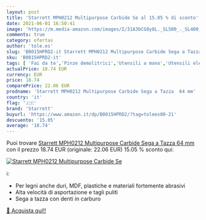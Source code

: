 ```yaml
---
layout: post
title: 'Starrett MPH0212 Multipurpose Carbide Se al 15.05 % di sconto'
date: 2021-06-01 16:50:41
image: 'https://m.media-amazon.com/images/I/31A3bCG8y8L._SL500_._SL400_.jpg'
comments: true
category: ofertas
author: 'tole.es'
slug: 'B0015HPRD2-it Starrett MPH0212 Multipurpose Carbide Sega a Tazza 64 mm'
sku: 'B0015HPRD2-it'
tags: [ 'Fai da te','Pinze demolitrici','Utensili a mano','Utensili elettrici e a mano','Utensili per muratura e piastrellatura','starrett', ]
actualPrice: 18.74 EUR
currency: EUR
price: 18.74
comparePrice: 22.06 EUR
prodname: 'Starrett MPH0212 Multipurpose Carbide Sega a Tazza  64 mm'
country: 'it'
flag: '🇮🇹'
brand: 'Starrett'
buyurl: 'https://www.amazon.it/dp/B0015HPRD2/?tag=tolees00-21'
descuento: '15.05'
average: '18.74'
---
```


Puoi trovare [Starrett MPH0212 Multipurpose Carbide Sega a Tazza  64 mm](https://www.amazon.it/dp/B0015HPRD2/?tag=tolees00-21) con il prezzo 18.74 EUR (originale: 22.06 EUR) 15.05 % sconto qui:

[![Starrett MPH0212 Multipurpose Carbide Se](https://m.media-amazon.com/images/I/31A3bCG8y8L._SL500_._SL400_.jpg)](https://www.amazon.it/dp/B0015HPRD2/?tag=tolees00-21)

ℹ️:

- Per legni anche duri, MDF, plastiche e materiali fortemente abrasivi
- Alta velocità di asportazione e tagli puliti
- Sega a tazza con denti in carburo

[🛒 Acquista qui!!](https://www.amazon.it/dp/B0015HPRD2/?tag=tolees00-21)
